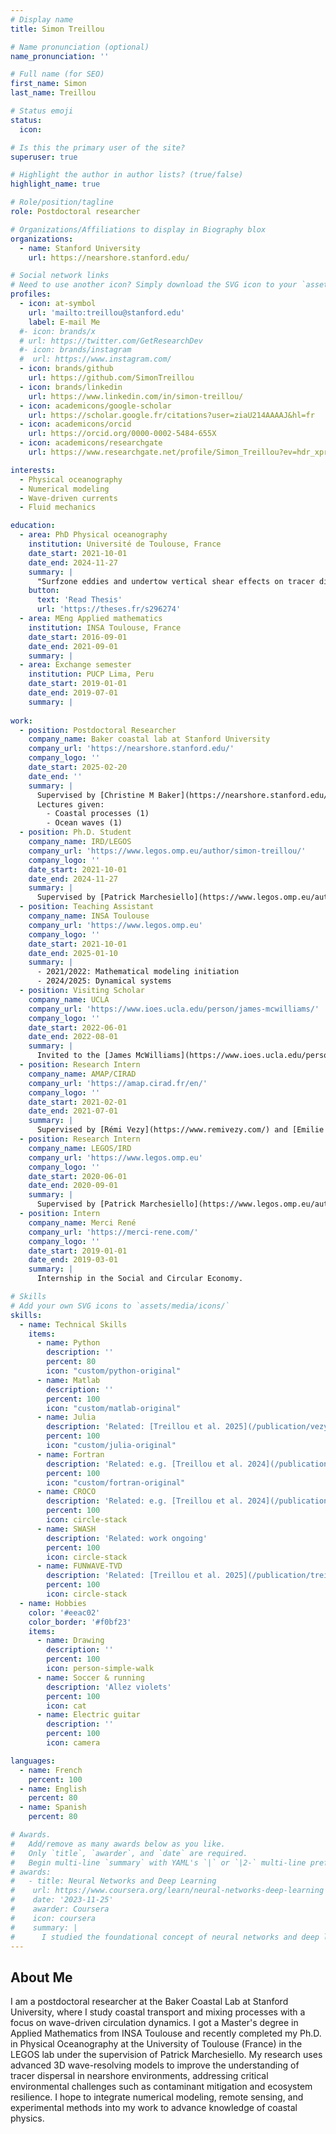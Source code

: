 ```yaml
---
# Display name
title: Simon Treillou

# Name pronunciation (optional)
name_pronunciation: ''

# Full name (for SEO)
first_name: Simon
last_name: Treillou

# Status emoji
status:
  icon: 

# Is this the primary user of the site?
superuser: true

# Highlight the author in author lists? (true/false)
highlight_name: true

# Role/position/tagline
role: Postdoctoral researcher

# Organizations/Affiliations to display in Biography blox
organizations:
  - name: Stanford University
    url: https://nearshore.stanford.edu/

# Social network links
# Need to use another icon? Simply download the SVG icon to your `assets/media/icons/` folder.
profiles:
  - icon: at-symbol
    url: 'mailto:treillou@stanford.edu'
    label: E-mail Me
  #- icon: brands/x
  # url: https://twitter.com/GetResearchDev
  #- icon: brands/instagram
  #  url: https://www.instagram.com/
  - icon: brands/github
    url: https://github.com/SimonTreillou
  - icon: brands/linkedin
    url: https://www.linkedin.com/in/simon-treillou/
  - icon: academicons/google-scholar
    url: https://scholar.google.fr/citations?user=ziaU214AAAAJ&hl=fr
  - icon: academicons/orcid
    url: https://orcid.org/0000-0002-5484-655X
  - icon: academicons/researchgate
    url: https://www.researchgate.net/profile/Simon_Treillou?ev=hdr_xprf

interests:
  - Physical oceanography
  - Numerical modeling
  - Wave-driven currents
  - Fluid mechanics

education:
  - area: PhD Physical oceanography
    institution: Université de Toulouse, France
    date_start: 2021-10-01
    date_end: 2024-11-27
    summary: |
      "Surfzone eddies and undertow vertical shear effects on tracer dispersion: a 3D wave-resolving model approach".  
    button:
      text: 'Read Thesis'
      url: 'https://theses.fr/s296274'
  - area: MEng Applied mathematics
    institution: INSA Toulouse, France
    date_start: 2016-09-01
    date_end: 2021-09-01
    summary: |
  - area: Exchange semester
    institution: PUCP Lima, Peru
    date_start: 2019-01-01
    date_end: 2019-07-01
    summary: |
      
work:
  - position: Postdoctoral Researcher
    company_name: Baker coastal lab at Stanford University
    company_url: 'https://nearshore.stanford.edu/'
    company_logo: ''
    date_start: 2025-02-20
    date_end: ''
    summary: |
      Supervised by [Christine M Baker](https://nearshore.stanford.edu/people/christine-baker).
      Lectures given:
        - Coastal processes (1)
        - Ocean waves (1)
  - position: Ph.D. Student
    company_name: IRD/LEGOS
    company_url: 'https://www.legos.omp.eu/author/simon-treillou/'
    company_logo: ''
    date_start: 2021-10-01
    date_end: 2024-11-27
    summary: |
      Supervised by [Patrick Marchesiello](https://www.legos.omp.eu/author/patrick-marchesiello/).
  - position: Teaching Assistant
    company_name: INSA Toulouse
    company_url: 'https://www.legos.omp.eu'
    company_logo: ''
    date_start: 2021-10-01
    date_end: 2025-01-10
    summary: |
      - 2021/2022: Mathematical modeling initiation
      - 2024/2025: Dynamical systems
  - position: Visiting Scholar
    company_name: UCLA
    company_url: 'https://www.ioes.ucla.edu/person/james-mcwilliams/'
    company_logo: ''
    date_start: 2022-06-01
    date_end: 2022-08-01
    summary: |
      Invited to the [James McWilliams](https://www.ioes.ucla.edu/person/james-mcwilliams/) research group.
  - position: Research Intern
    company_name: AMAP/CIRAD 
    company_url: 'https://amap.cirad.fr/en/'
    company_logo: ''
    date_start: 2021-02-01
    date_end: 2021-07-01
    summary: |
      Supervised by [Rémi Vezy](https://www.remivezy.com/) and [Emilie Peynaud](https://fr.linkedin.com/in/emilie-peynaud-9263491a&ved=2ahUKEwi6lZn-5rSQAxWTnWoFHUYULoYQFnoECCIQAQ&usg=AOvVaw3IUokZPVjnla3yK4fxTAZw).
  - position: Research Intern
    company_name: LEGOS/IRD 
    company_url: 'https://www.legos.omp.eu'
    company_logo: ''
    date_start: 2020-06-01
    date_end: 2020-09-01
    summary: |
      Supervised by [Patrick Marchesiello](https://www.legos.omp.eu/author/patrick-marchesiello/).
  - position: Intern
    company_name: Merci René
    company_url: 'https://merci-rene.com/'
    company_logo: ''
    date_start: 2019-01-01
    date_end: 2019-03-01
    summary: |
      Internship in the Social and Circular Economy.

# Skills
# Add your own SVG icons to `assets/media/icons/`
skills:
  - name: Technical Skills
    items:
      - name: Python
        description: ''
        percent: 80
        icon: "custom/python-original"
      - name: Matlab
        description: ''
        percent: 100
        icon: "custom/matlab-original"
      - name: Julia
        description: 'Related: [Treillou et al. 2025](/publication/vezy-2025/)'
        percent: 100
        icon: "custom/julia-original"
      - name: Fortran
        description: 'Related: e.g. [Treillou et al. 2024](/publication/treillou-2024-a/)'
        percent: 100
        icon: "custom/fortran-original"
      - name: CROCO
        description: 'Related: e.g. [Treillou et al. 2024](/publication/treillou-2024-a/)'
        percent: 100
        icon: circle-stack
      - name: SWASH
        description: 'Related: work ongoing'
        percent: 100
        icon: circle-stack
      - name: FUNWAVE-TVD
        description: 'Related: [Treillou et al. 2025](/publication/treillou-2025-a/)'
        percent: 100
        icon: circle-stack
  - name: Hobbies
    color: '#eeac02'
    color_border: '#f0bf23'
    items:
      - name: Drawing
        description: ''
        percent: 100
        icon: person-simple-walk
      - name: Soccer & running
        description: 'Allez violets'
        percent: 100
        icon: cat
      - name: Electric guitar
        description: ''
        percent: 100
        icon: camera

languages:
  - name: French
    percent: 100
  - name: English
    percent: 80
  - name: Spanish
    percent: 80

# Awards.
#   Add/remove as many awards below as you like.
#   Only `title`, `awarder`, and `date` are required.
#   Begin multi-line `summary` with YAML's `|` or `|2-` multi-line prefix and indent 2 spaces below.
# awards:
#   - title: Neural Networks and Deep Learning
#    url: https://www.coursera.org/learn/neural-networks-deep-learning
#    date: '2023-11-25'
#    awarder: Coursera
#    icon: coursera
#    summary: |
#      I studied the foundational concept of neural networks and deep learning. By the end, I was familiar with the significant technological trends driving the rise of deep learning; build, train, and apply fully connected deep neural networks; implement efficient (vectorized) neural networks; identify key parameters in a neural network’s architecture; and apply deep learning to your own applications.
---
```


## About Me

I am a postdoctoral researcher at the Baker Coastal Lab at Stanford University, where I study coastal transport and mixing processes with a focus on wave-driven circulation dynamics. I got a Master's degree in Applied Mathematics from INSA Toulouse and recently completed my Ph.D. in Physical Oceanography at the University of Toulouse (France) in the LEGOS lab under the supervision of Patrick Marchesiello. My research uses advanced 3D wave-resolving models to improve the understanding of tracer dispersal in nearshore environments, addressing critical environmental challenges such as contaminant mitigation and ecosystem resilience. I hope to integrate numerical modeling, remote sensing, and experimental methods into my work to advance knowledge of coastal physics.
